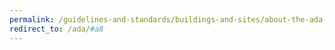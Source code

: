 ```yaml
---
permalink: /guidelines-and-standards/buildings-and-sites/about-the-ada-standards/ada-standards/chapter-8-special-rooms,-spaces,-and-elements/
redirect_to: /ada/#a8
---
```

